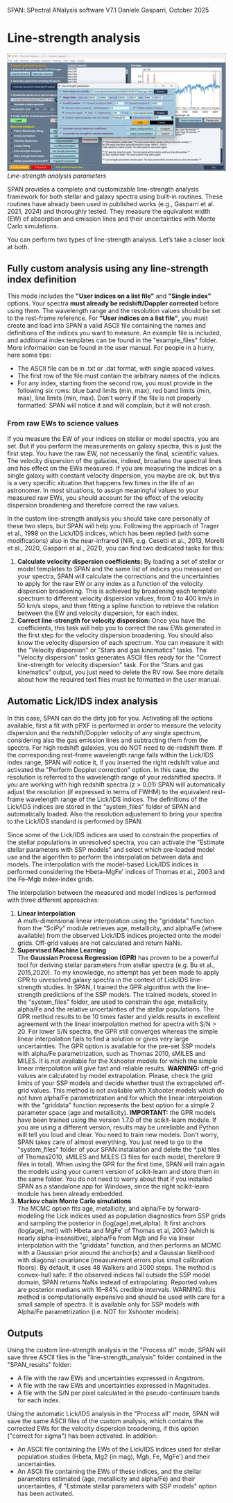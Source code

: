 SPAN: SPectral ANalysis software V7.1
Daniele Gasparri, October 2025

# Line-strength analysis #

![Linestrength](img/linestrength.png)
*Line-strength analysis parameters*


SPAN provides a complete and customizable line-strength analysis framework for both stellar and galaxy spectra using built-in routines. These routines have already been used in published works (e.g., Gasparri et al. 2021, 2024) and thoroughly tested. They measure the equivalent width (EW) of absorption and emission lines and their uncertainties with Monte Carlo simulations. 

You can perform two types of line-strength analysis. Let’s take a closer look at both.


## Fully custom analysis using any line-strength index definition
This mode includes the **"User indices on a list file"** and **"Single index"** options. Your spectra **must already be redshift/Doppler corrected** before using them. The wavelength range and the resolution values should be set to the rest-frame reference. 
For **"User indices on a list file"**, you must create and load into SPAN a valid ASCII file containing the names and definitions of the indices you want to measure. An example file is included, and additional index templates can be found in the "example_files" folder. More information can be found in the user manual. For people in a hurry, here some tips:

- The ASCII file can be in .txt or .dat format, with single spaced values.
- The first row of the file must contain the arbitrary names of the indices.
- For any index, starting from the second row, you must provide in the following six rows: blue band limits (min, max), red band limits (min, max), line limits (min, max). Don't worry if the file is not properly formatted: SPAN will notice it and will complain, but it will not crash. 


### From raw EWs to science values
If you measure the EW of your indices on stellar or model spectra, you are set. But if you perform the measurements on galaxy spectra, this is just the first step. You have the raw EW, not necessarily the final, scientific values. The velocity dispersion of the galaxies, indeed, broadens the spectral lines and has effect on the EWs measured. If you are measuring the indices on a single galaxy with constant velocity dispersion, you maybe are ok, but this is a very specific situation that happens few times in the life of an astronomer. In most situations, to assign meaningful values to your measured raw EWs, you should account for the effect of the velocity dispersion broadening and therefore correct the raw values. 

In the custom line-strength analysis you should take care personally of these two steps, but SPAN will help you. Following the approach of Trager et al., 1998 on the Lick/IDS indices, which has been replied (with some modifications) also in the near-infrared (NIR, e.g. Cesetti et al., 2013, Morelli et al., 2020, Gasparri et al., 2021), you can find two dedicated tasks for this:

1. **Calculate velocity dispersion coefficients:** By loading a set of stellar or model templates to SPAN and the same list of indices you measured on your spectra, SPAN will calculate the corrections and the uncertainties to apply for the raw EW or any index as a function of the velocity dispersion broadening. This is achieved by broadening each template spectrum to different velocity dispersion values, from 0 to 400 km/s in 50 km/s steps, and then fitting a spline function to retrieve the relation between the EW and velocity dispersion, for each index. 
2. **Correct line-strength for velocity dispersion:** Once you have the coefficients, this task will help you to correct the raw EWs generated in the first step for the velocity dispersion broadening. You should also know the velocity dispersion of each spectrum. You can measure it with the "Velocity dispersion" or "Stars and gas kinematics" tasks. The "Velocity dispersion" tasks generates ASCII files ready for the "Correct line-strength for velocity dispersion" task. For the "Stars and gas kinematics" output, you just need to delete the RV row. See more details about how the required text files must be formatted in the user manual.


## Automatic Lick/IDS index analysis
In this case, SPAN can do the dirty job for you. Activating all the options available, first a fit with pPXF is performed in order to measure the velocity dispersion and the redshift/Doppler velocity of any single spectrum, considering also the gas emission lines and subtracting them from the spectra. For high redshift galaxies, you do NOT need to de-redshift them. If the corresponding rest-frame wavelength range falls within the Lick/IDS index range, SPAN will notice it, if you inserted the right redshift value and activated the "Perform Doppler correction" option. In this case, the resolution is referred to the wavelength range of your redshifted spectra. If you are working with high redshift spectra (z > 0.01) SPAN will automatically adjust the resolution (if expressed in terms of FWHM) to the equivalent rest-frame wavelength range of the Lick/IDS indices. The definitions of the Lick/IDS indices are stored in the "system_files" folder of SPAN and automatically loaded. Also the resolution adjustement to bring your spectra to the Lick/IDS standard is performed by SPAN. 

Since some of the Lick/IDS indices are used to constrain the properties of the stellar populations in unresolved spectra, you can activate the "Estimate stellar parameters with SSP models" and select which pre-loaded model use and the algorithm to perform the interpolation between data and models. 
The interpolation with the model-based Lick/IDS indices is performed considering the Hbeta–MgFe' indices of Thomas et al., 2003 and the Fe–Mgb index-index grids.  

The interpolation between the measured and model indices is performed with three different approaches:

1. **Linear interpolation**  
   A multi-dimensional linear interpolation using the "griddata" function from the "SciPy" module retrieves age, metallicity, and alpha/Fe (where available) from the observed Lick/IDS indices projected onto the model grids. Off-grid values are not calculated and return NaNs.  
2. **Supervised Machine Learning**  
   The **Gaussian Process Regression (GPR)** has proven to be a powerful tool for deriving stellar parameters from stellar spectra (e.g. Bu et al., 2015,2020). To my knowledge, no attempt has yet been made to apply GPR to unresolved galaxy spectra in the context of Lick/IDS line-strength studies. In SPAN, I trained the GPR algorithm with the line-strength predictions of the SSP models. The trained models, stored in the "system_files" folder, are used to constrain the age, metallicity, alpha/Fe and the relative uncertainties of the stellar populations. The GPR method results to be 10 times faster and yields results in excellent agreement with the linear interpolation method for spectra with S/N > 20. For lower S/N spectra, the GPR still converges whereas the simple linear interpolation fails to find a solution or gives very large uncertainties. The GPR option is available for the pre-set SSP models with alpha/Fe parametrization, such as Thomas 2010, sMILES and MILES. It is not available for the Xshooter models for which the simple linear interpolation will give fast and reliable results. **WARNING:** off-grid values are calculated by model extrapolation. Please, check the grid limits of your SSP models and decide whether trust the extrapolated off-grid values. This method is not available with Xshooter models which do not have alpha/Fe parametrization and for which the linear interpolation with the "griddata" function represents the best option for a simple 2 parameter space (age and metallicity). **IMPORTANT:** the GPR models have been trained using the version 1.7.0 of the scikit-learn module. If you are using a different version, results may be unreliable and Python will tell you loud and clear. You need to train new models. Don't worry, SPAN takes care of almost everything. You just need to go to the "system_files" folder of your SPAN installation and delete the *.pkl files of Thomas2010, sMILES and MILES (3 files for each model, therefore 9 files in total). When using the GPR for the first time, SPAN will train again the models using your current version of scikit-learn and store them in the same folder. You do not need to worry about that if you installed SPAN as a standalone app for Windows, since the right scikit-learn module has been already embedded.  
3. **Markov chain Monte Carlo simulations**  
   The MCMC option fits age, metallicity, and alpha/Fe by forward-modeling the Lick indices used as population diagnostics from SSP grids and sampling the posterior in (log⁡(age),met,alpha). It first anchors (log⁡(age),met) with Hbeta and MgFe′ of Thomas et al, 2003 (which is nearly alpha-insensitive), alpha/Fe from Mgb and Fe via linear interpolation with the "griddata" function, and then performs an MCMC with a Gaussian prior around the anchor(s) and a Gaussian likelihood with diagonal covariance (measurement errors plus small calibration floors). By default, it uses 48 Walkers and 3000 steps. The method is convex-hull safe: if the observed indices fall outside the SSP model domain, SPAN returns NaNs instead of extrapolating. Reported values are posterior medians with 16–84% credible intervals. WARNING: this method is computationally expensive and should be used with care for a small sample of spectra. It is available only for SSP models with Alpha/Fe parametrization (i.e. NOT for Xshooter models).  


## Outputs
Using the custom line-strength analysis in the "Process all" mode, SPAN will save three ASCII files in the "line-strength_analysis" folder contained in the "SPAN_results" folder:

- A file with the raw EWs and uncertainties expressed in Angstrom.
- A file with the raw EWs and uncertainties expressed in Magnitudes.
- A file with the S/N per pixel calculated in the pseudo-continuum bands for each index.

Using the automatic Lick/IDS analysis in the "Process all" mode, SPAN will save the same ASCII files of the custom analysis, which contains the corrected EWs for the velocity dispersion broadening, if this option ("correct for sigma") has been activated. In addition:

- An ASCII file containing the EWs of the Lick/IDS indices used for stellar population studies (Hbeta, Mg2 (in mag), Mgb, Fe, MgFe') and their uncertainties.
- An ASCII file containing the EWs of these indices, and the stellar parameters estimated (age, metallicity and alpha/Fe) and their uncertainties, if "Estimate stellar parameters with SSP models" option has been activated. 
